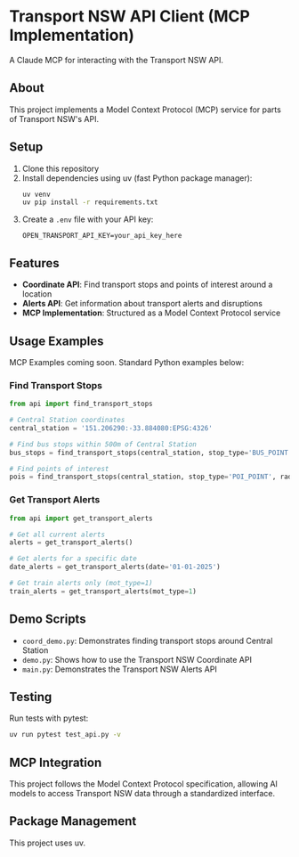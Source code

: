 # Transport NSW API Client (MCP Implementation)

A Claude MCP for interacting with the Transport NSW API.

## About

This project implements a Model Context Protocol (MCP) service for parts of Transport NSW's API.

## Setup

1. Clone this repository
2. Install dependencies using uv (fast Python package manager):
   ```bash
   uv venv
   uv pip install -r requirements.txt
   ```
3. Create a `.env` file with your API key:
   ```
   OPEN_TRANSPORT_API_KEY=your_api_key_here
   ```

## Features

- **Coordinate API**: Find transport stops and points of interest around a location
- **Alerts API**: Get information about transport alerts and disruptions
- **MCP Implementation**: Structured as a Model Context Protocol service

## Usage Examples

MCP Examples coming soon. Standard Python examples below:

### Find Transport Stops

```python
from api import find_transport_stops

# Central Station coordinates
central_station = '151.206290:-33.884080:EPSG:4326'

# Find bus stops within 500m of Central Station
bus_stops = find_transport_stops(central_station, stop_type='BUS_POINT', radius=500)

# Find points of interest
pois = find_transport_stops(central_station, stop_type='POI_POINT', radius=500)
```

### Get Transport Alerts

```python
from api import get_transport_alerts

# Get all current alerts
alerts = get_transport_alerts()

# Get alerts for a specific date
date_alerts = get_transport_alerts(date='01-01-2025')

# Get train alerts only (mot_type=1)
train_alerts = get_transport_alerts(mot_type=1)
```

## Demo Scripts

- `coord_demo.py`: Demonstrates finding transport stops around Central Station
- `demo.py`: Shows how to use the Transport NSW Coordinate API
- `main.py`: Demonstrates the Transport NSW Alerts API

## Testing

Run tests with pytest:

```bash
uv run pytest test_api.py -v
```

## MCP Integration

This project follows the Model Context Protocol specification, allowing AI models to access Transport NSW data through a standardized interface.

## Package Management

This project uses uv.